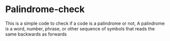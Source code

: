 # Palindrome-check
This is a simple code to check if a code is a palindrome or not, A palindrome is a word, number, phrase, or other sequence of symbols that reads the same backwards as forwards
